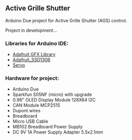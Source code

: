 ## Active Grille Shutter
Arduino Due project for Active Grille Shutter (AGS) control.

Project in development...

### Libraries for Arduino IDE:
- [Adafruit GFX Library](https://github.com/adafruit/Adafruit-GFX-Library)
- [Adafruit_SSD1306](https://github.com/adafruit/Adafruit_SSD1306)
- [Servo](http://www.arduino.cc/en/Reference/Servo)

### Hardware for project:
- Arduino Due
- Sparkfun S05NF (micro) with upgrade
- 0.96" OLED Display Module 128X64 I2C
- CAN Module MCP2515
- Dupont wires
- Breadboard
- Micro USB Cable
- MB102 Breadboard Power Supply
- DC 9V 1A Power Supply Adapter 5.5x2.1mm